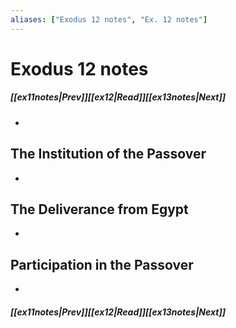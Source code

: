 ```yaml
---
aliases: ["Exodus 12 notes", "Ex. 12 notes"]
---
```

# Exodus 12 notes
##### <span class=arrow-left></span>[[ex11notes|Prev]]<span class=navigation-separator></span>[[ex12|Read]]<span class=navigation-separator></span>[[ex13notes|Next]]<span class=arrow-right></span>
- 
## The Institution of the Passover
- 
## The Deliverance from Egypt
- 
## Participation in the Passover
- 
##### <span class=arrow-left></span>[[ex11notes|Prev]]<span class=navigation-separator></span>[[ex12|Read]]<span class=navigation-separator></span>[[ex13notes|Next]]<span class=arrow-right></span>